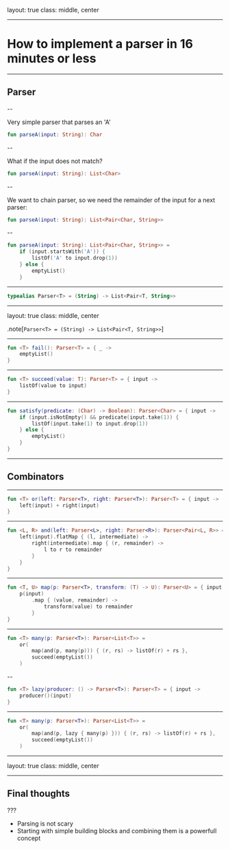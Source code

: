 layout: true
class: middle, center


---
# How to implement a parser in 16 minutes or less

---

## Parser

--

Very simple parser that parses an 'A'
```kotlin
fun parseA(input: String): Char
```

--

What if the input does not match?
```kotlin
fun parseA(input: String): List<Char>
```
--

We want to chain parser, so we need the remainder of the input for a next parser:
```kotlin
fun parseA(input: String): List<Pair<Char, String>>
```

--

```kotlin
fun parseA(input: String): List<Pair<Char, String>> =
    if (input.startsWith('A')) {
        listOf('A' to input.drop(1))
    } else {
        emptyList()
    }
```

---

```kotlin
typealias Parser<T> = (String) -> List<Pair<T, String>>
```

---
layout: true
class: middle, center 

.note[`Parser<T> = (String) -> List<Pair<T, String>>`]

---

```kotlin
fun <T> fail(): Parser<T> = { _ ->
    emptyList()
}
```

---

```kotlin
fun <T> succeed(value: T): Parser<T> = { input ->
    listOf(value to input)
}
```

---

```kotlin
fun satisfy(predicate: (Char) -> Boolean): Parser<Char> = { input ->
    if (input.isNotEmpty() && predicate(input.take(1)) {
        listOf(input.take(1) to input.drop(1))
    } else {
        emptyList()
    }
}
```

---
## Combinators

---

```kotlin
fun <T> or(left: Parser<T>, right: Parser<T>): Parser<T> = { input ->
    left(input) + right(input)
}
```

---

```kotlin
fun <L, R> and(left: Parser<L>, right: Parser<R>): Parser<Pair<L, R>> = { input ->
    left(input).flatMap { (l, intermediate) ->
        right(intermediate).map { (r, remainder) ->
            l to r to remainder
        }
    }
}
```

---

```kotlin
fun <T, U> map(p: Parser<T>, transform: (T) -> U): Parser<U> = { input ->
    p(input)
        .map { (value, remainder) ->
            transform(value) to remainder
        }
}
```

---

```kotlin
fun <T> many(p: Parser<T>): Parser<List<T>> =
    or(
        map(and(p, many(p))) { (r, rs) -> listOf(r) + rs },
        succeed(emptyList())
    )
```

--

```kotlin
fun <T> lazy(producer: () -> Parser<T>): Parser<T> = { input ->
    producer()(input)
}
```

---

```kotlin
fun <T> many(p: Parser<T>): Parser<List<T>> =
    or(
        map(and(p, lazy { many(p) })) { (r, rs) -> listOf(r) + rs },
        succeed(emptyList())
    )
```
---
layout: true
class: middle, center 

---
## Final thoughts

???

* Parsing is not scary
* Starting with simple building blocks and combining them is a powerfull concept